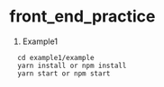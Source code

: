# front_end_practice

1. Example1
  ```
    cd example1/example
    yarn install or npm install
    yarn start or npm start
  ```
